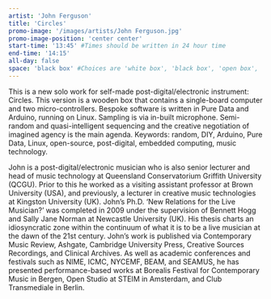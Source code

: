 ```yaml
---
artist: 'John Ferguson'
title: 'Circles'
promo-image: '/images/artists/John Ferguson.jpg'
promo-image-position: 'center center'
start-time: '13:45' #Times should be written in 24 hour time
end-time: '14:15'
all-day: false
space: 'black box' #Choices are 'white box', 'black box', 'open box', 'grounds'
---
```

<!-- Description -->
This is a new solo work for self-made post-digital/electronic instrument: Circles. This version is a wooden box that contains a single-board computer and two micro-controllers. Bespoke software is written in Pure Data and Arduino, running on Linux. Sampling is via in-built microphone. Semi-random and quasi-intelligent sequencing and the creative negotiation of imagined agency is the main agenda.
Keywords: random, DIY, Arduino, Pure Data, Linux, open-source, post-digital, embedded computing, music technology.

<!-- Bio -->
John is a post-digital/electronic musician who is also senior lecturer and head of music technology at Queensland Conservatorium Griffith University (QCGU). Prior to this he worked as a visiting assistant professor at Brown University (USA), and previously, a lecturer in creative music technologies at Kingston University (UK). John’s Ph.D. ‘New Relations for the Live Musician?’ was completed in 2009 under the supervision of Bennett Hogg and Sally Jane Norman at Newcastle University (UK). His thesis charts an idiosyncratic zone within the continuum of what it is to be a live musician at the dawn of the 21st century. John’s work is published via Contemporary Music Review, Ashgate, Cambridge University Press, Creative Sources Recordings, and Clinical Archives. As well as academic conferences and festivals such as NIME, ICMC, NYCEMF, BEAM, and SEAMUS, he has presented performance-based works at Borealis Festival for Contemporary Music in Bergen, Open Studio at STEIM in Amsterdam, and Club Transmediale in Berlin.
